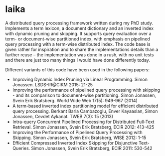 laika
=====

A distributed query processing framework written during my PhD study. Implements a term lexicon, a document dictionary and an inverted index with dynamic pruning and skipping. It supports query evaluation over a term- or document-wise partitioned index, with emphasis on pipelined query processing with a term-wise distributed index. The code base is given rather for inspiration and to share the implementations details than a further reuse – the implementation was done in a rush, with no unit tests and there are just too many things I would have done differently today.

Different variants of this code have been used in the following papers:
* Improving Dynamic Index Pruning via Linear Programming. Simon Jonassen. LSDS-IR@CIKM 2015: 21-25
* Improving the performance of pipelined query processing with skipping - and its comparison to document-wise partitioning. Simon Jonassen, Svein Erik Bratsberg. World Wide Web 17(5): 949-967 (2014)
* A term-based inverted index partitioning model for efficient distributed query processing. Berkant Barla Cambazoglu, Enver Kayaaslan, Simon Jonassen, Cevdet Aykanat. TWEB 7(3): 15 (2013)
* Intra-query Concurrent Pipelined Processing for Distributed Full-Text Retrieval. Simon Jonassen, Svein Erik Bratsberg, ECIR 2012: 413-425
* Improving the Performance of Pipelined Query Processing with Skipping. Simon Jonassen, Svein Erik Bratsberg, WISE 2012: 1-15
* Efficient Compressed Inverted Index Skipping for Disjunctive Text-Queries. Simon Jonassen, Svein Erik Bratsberg, ECIR 2011: 530-542
